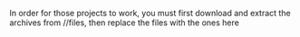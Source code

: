 In order for those projects to work, you must first download and extract the archives from //files, then replace the files with the ones here

